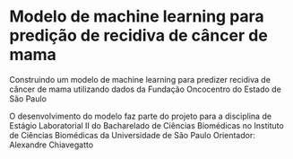# Modelo de machine learning para predição de recidiva de câncer de mama
Construindo um modelo de machine learning para predizer recidiva de câncer de mama utilizando dados da Fundação Oncocentro do Estado de São Paulo

O desenvolvimento do modelo faz parte do projeto para a disciplina de Estágio Laboratorial II do Bacharelado de Ciências Biomédicas no Instituto de Ciências Biomédicas da Universidade de São Paulo
Orientador: Alexandre Chiavegatto
